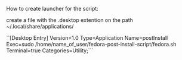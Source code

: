 How to create launcher for the script:


create a file with the .desktop extention on the path ~/.local/share/applications/








``[Desktop Entry]
Version=1.0
Type=Application
Name=postInstall
Exec=sudo /home/name_of_user/fedora-post-install-script/fedora.sh
Terminal=true
Categories=Utility;```












